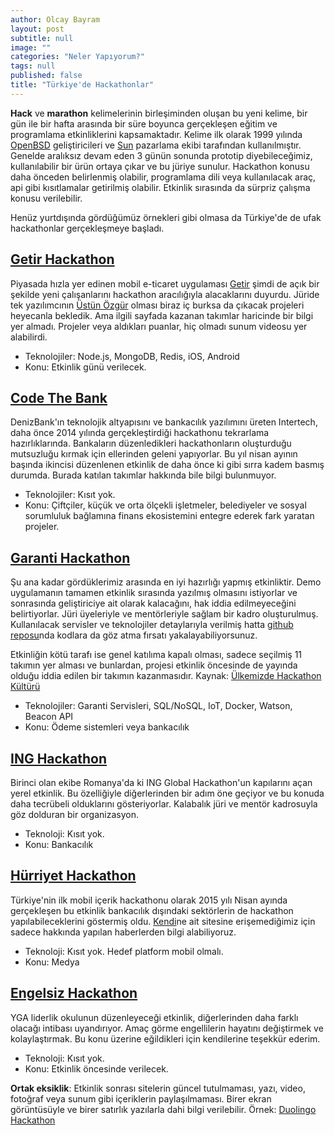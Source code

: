 ```yaml
---
author: Olcay Bayram
layout: post
subtitle: null
image: ""
categories: "Neler Yapıyorum?"
tags: null
published: false
title: "Türkiye'de Hackathonlar"
---
```

**Hack** ve **marathon** kelimelerinin birleşiminden oluşan bu yeni kelime, bir gün ile bir hafta arasında bir süre boyunca gerçekleşen eğitim ve programlama etkinliklerini kapsamaktadır. Kelime ilk olarak 1999 yılında [OpenBSD](http://www.openbsd.org/) geliştiricileri ve [Sun](https://www.oracle.com/sun) pazarlama ekibi tarafından kullanılmıştır. Genelde aralıksız devam eden 3 günün sonunda prototip diyebileceğimiz, kullanılabilir bir ürün ortaya çıkar ve bu jüriye sunulur. Hackathon konusu daha önceden belirlenmiş olabilir, programlama dili veya kullanılacak araç, api gibi kısıtlamalar getirilmiş olabilir. Etkinlik sırasında da sürpriz çalışma konusu verilebilir.

Henüz yurtdışında gördüğümüz örnekleri gibi olmasa da Türkiye'de de ufak hackathonlar gerçekleşmeye başladı. 

## [Getir Hackathon](http://hackathon.getir.com/)

Piyasada hızla yer edinen mobil e-ticaret uygulaması [Getir](http://getir.com/) şimdi de açık bir şekilde yeni çalışanlarını hackathon aracılığıyla alacaklarını duyurdu. Jüride tek yazılımcının [Üstün Özgür](http://ustunozgur.com/) olması biraz iç burksa da çıkacak projeleri heyecanla bekledik. Ama ilgili sayfada kazanan takımlar haricinde bir bilgi yer almadı. Projeler veya aldıkları puanlar, hiç olmadı sunum videosu yer alabilirdi.

- Teknolojiler: Node.js, MongoDB, Redis, iOS, Android
- Konu: Etkinlik günü verilecek.

## [Code The Bank](http://www.intertech.com.tr/tr/CodeTheBank.aspx)

DenizBank'ın teknolojik altyapısını ve bankacılık yazılımını üreten Intertech, daha önce 2014 yılında gerçekleştirdiği hackathonu tekrarlama hazırlıklarında. Bankaların düzenledikleri hackathonların oluşturduğu mutsuzluğu kırmak için ellerinden geleni yapıyorlar. Bu yıl nisan ayının başında ikincisi düzenlenen etkinlik de daha önce ki gibi sırra kadem basmış durumda. Burada katılan takımlar hakkında bile bilgi bulunmuyor.

- Teknolojiler: Kısıt yok.
- Konu:  Çiftçiler, küçük ve orta ölçekli işletmeler, belediyeler ve sosyal sorumluluk bağlamına finans ekosistemini entegre ederek fark yaratan projeler.

## [Garanti Hackathon](https://hackathon.garanti.com.tr/)

Şu ana kadar gördüklerimiz arasında en iyi hazırlığı yapmış etkinliktir. Demo uygulamanın tamamen etkinlik sırasında yazılmış olmasını istiyorlar ve sonrasında geliştiriciye ait olarak kalacağını, hak iddia edilmeyeceğini belirtiyorlar. Jüri üyeleriyle ve mentörleriyle sağlam bir kadro oluşturulmuş. Kullanılacak servisler ve teknolojiler detaylarıyla verilmiş hatta [github reposu](https://github.com/TGarantiBank/Hackathon)nda kodlara da göz atma fırsatı yakalayabiliyorsunuz.

Etkinliğin kötü tarafı ise genel katılıma kapalı olması, sadece seçilmiş 11 takımın yer alması ve bunlardan, projesi etkinlik öncesinde de yayında olduğu iddia edilen bir takımın kazanmasıdır. Kaynak: [Ülkemizde Hackathon Kültürü](https://berkingulay.wordpress.com/2015/11/23/ulkemizdeki-hackaton-kulturu-garantihackaton-mastersofcode-ve-dahasi/)

- Teknolojiler: Garanti Servisleri, SQL/NoSQL, IoT, Docker, Watson, Beacon API
- Konu: Ödeme sistemleri veya bankacılık

## [ING Hackathon](http://hackathon.ingbank.com.tr/)

Birinci olan ekibe Romanya'da ki ING Global Hackathon'un kapılarını açan yerel etkinlik. Bu özelliğiyle diğerlerinden bir adım öne geçiyor ve bu konuda daha tecrübeli olduklarını gösteriyorlar. Kalabalık jüri ve mentör kadrosuyla göz dolduran bir organizasyon.

- Teknoloji: Kısıt yok.
- Konu: Bankacılık

## [Hürriyet Hackathon](http://www.hurriyet.com.tr/turkiyede-bir-ilk-hurriyet-hackathon-basliyor-28636943)

Türkiye'nin ilk mobil içerik hackathonu olarak 2015 yılı Nisan ayında gerçekleşen bu etkinlik bankacılık dışındaki sektörlerin de hackathon yapılabileceklerini göstermiş oldu. [Kendi](http://www.hurriyethackathon.com/)ne ait sitesine erişemediğimiz için sadece hakkında yapılan haberlerden bilgi alabiliyoruz.

- Teknoloji: Kısıt yok. Hedef platform mobil olmalı.
- Konu: Medya

## [Engelsiz Hackathon](http://www.yga.org.tr/hackathon/)

YGA liderlik okulunun düzenleyeceği etkinlik, diğerlerinden daha farklı olacağı intibası uyandırıyor. Amaç görme engellilerin hayatını değiştirmek ve kolaylaştırmak. Bu konu üzerine eğildikleri için kendilerine teşekkür ederim.

- Teknoloji: Kısıt yok.
- Konu: Etkinlik öncesinde verilecek.




**Ortak eksiklik**: Etkinlik sonrası sitelerin güncel tutulmaması, yazı, video, fotoğraf veya sunum gibi içeriklerin paylaşılmaması. Birer ekran görüntüsüyle ve birer satırlık yazılarla dahi bilgi verilebilir. Örnek: [Duolingo Hackathon](http://duolingo.tumblr.com/post/62723181502/duolingos-inaugural-hackathon)
